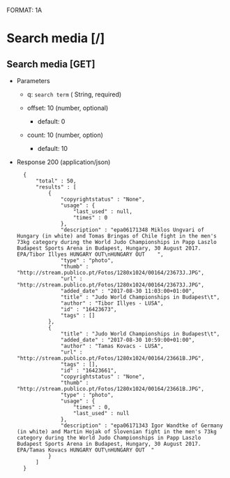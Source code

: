 FORMAT: 1A


# Search media [/]


## Search media [GET]

+ Parameters

    + q: `search term` ( String, required)

    + offset: 10 (number, optional)

        + default: 0

    + count: 10 (number, option)

        + default: 10


+ Response 200 (application/json)

        {
            "total" : 50,
            "results" : [
                {
                    "copyrightstatus" : "None",
                    "usage" : {
                        "last_used" : null,
                        "times" : 0
                    },
                    "description" : "epa06171348 Miklos Ungvari of Hungary (in white) and Tomas Bringas of Chile fight in the men's 73kg category during the World Judo Championships in Papp Laszlo Budapest Sports Arena in Budapest, Hungary, 30 August 2017.  EPA/Tibor Illyes HUNGARY OUT\nHUNGARY OUT    ",
                    "type" : "photo",
                    "thumb" : "http://stream.publico.pt/Fotos/1280x1024/00164/23673J.JPG",
                    "url" : "http://stream.publico.pt/Fotos/1280x1024/00164/23673J.JPG",
                    "added_date" : "2017-08-30 11:03:00+01:00",
                    "title" : "Judo World Championships in Budapest\t",
                    "author" : "Tibor Illyes - LUSA",
                    "id" : "16423673",
                    "tags" : []
                },
                {
                    "title" : "Judo World Championships in Budapest\t",
                    "added_date" : "2017-08-30 10:59:00+01:00",
                    "author" : "Tamas Kovacs - LUSA",
                    "url" : "http://stream.publico.pt/Fotos/1280x1024/00164/23661B.JPG",
                    "tags" : [],
                    "id" : "16423661",
                    "copyrightstatus" : "None",
                    "thumb" : "http://stream.publico.pt/Fotos/1280x1024/00164/23661B.JPG",
                    "type" : "photo",
                    "usage" : {
                        "times" : 0,
                        "last_used" : null
                    },
                    "description" : "epa06171343 Igor Wandtke of Germany (in white) and Martin Hojak of Slovenian fight in the men's 73kg category during the World Judo Championships in Papp Laszlo Budapest Sports Arena in Budapest, Hungary, 30 August 2017.  EPA/Tamas Kovacs HUNGARY OUT\nHUNGARY OUT  "
                }
            ]
        }
 
